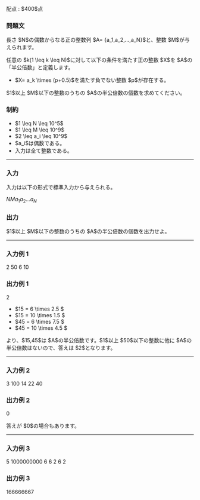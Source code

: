 
<div>

<span>

<span>

<p>
﻿配点 : $400$点
</p>

<div>

<section>

### **問題文**

<p>
長さ $N$の偶数からなる正の整数列 $A= {a_1,a_2,...,a_N}$と、整数 $M$が与えられます。
</p>

<p>
任意の $k(1 \leq k \leq N)$に対して以下の条件を満たす正の整数 $X$を $A$の「半公倍数」と定義します。
</p>

<ul>

<li>
$X= a_k \times (p+0.5)$を満たす負でない整数 $p$が存在する。
</li>

</ul>

<p>
$1$以上 $M$以下の整数のうちの $A$の半公倍数の個数を求めてください。
</p>

</section>

</div>

<div>

<section>

### **制約**

<ul>

<li>
$1 \leq N \leq 10^5$
</li>

<li>
$1 \leq M \leq 10^9$
</li>

<li>
$2 \leq a_i \leq 10^9$
</li>

<li>
$a_i$は偶数である。
</li>

<li>
入力は全て整数である。
</li>

</ul>

</section>

</div>

---

<div>

<div>

<section>

### **入力**

<p>
入力は以下の形式で標準入力から与えられる。
</p>

<div>

$N$$M$$a_1$$a_2$$...$$a_N$
</div>

</section>

</div>

<div>

<section>

### **出力**

<p>
$1$以上 $M$以下の整数のうちの $A$の半公倍数の個数を出力せよ。
</p>

</section>

</div>

</div>

---

<div>

<section>

### **入力例 1**

<div>

2 50
6 10

</div>

</section>

</div>

<div>

<section>

### **出力例 1**

<div>

2

</div>

<ul>

<li>
$15 = 6  \times 2.5 $
</li>

<li>
$15 = 10 \times 1.5 $
</li>

<li>
$45 = 6  \times 7.5 $
</li>

<li>
$45 = 10 \times 4.5 $
</li>

</ul>

<p>
より、$15,45$は $A$の半公倍数です。$1$以上 $50$以下の整数に他に $A$の半公倍数はないので、答えは $2$となります。
</p>

</section>

</div>

---

<div>

<section>

### **入力例 2**

<div>

3 100
14 22 40

</div>

</section>

</div>

<div>

<section>

### **出力例 2**

<div>

0

</div>

<p>
答えが $0$の場合もあります。
</p>

</section>

</div>

---

<div>

<section>

### **入力例 3**

<div>

5 1000000000
6 6 2 6 2

</div>

</section>

</div>

<div>

<section>

### **出力例 3**

<div>

166666667

</div>

</section>

</div>

</span>

</span>

</div>
